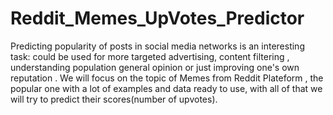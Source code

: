 # Reddit_Memes_UpVotes_Predictor
   Predicting popularity of posts in social media networks is an interesting task: could be used for more targeted advertising, content filtering , understanding population general opinion or just improving one's own reputation .   We will focus on the topic of Memes from Reddit Plateform , the popular one with a lot of examples and data ready to use, with all of that we will try to predict their scores(number of upvotes).
